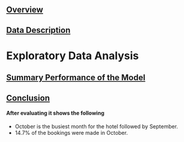 ## [Overview](../README.md)

## [Data Description](.../Data_Description/Data_Description.md)

# Exploratory Data Analysis

## [Summary Performance of the Model](.../Models/Models.md)

## [Conclusion](.../Conclusion/Conclusion.md)




#### After evaluating it shows the following

* October is the busiest month for the hotel followed by September.
* 14.7% of the bookings were made in October.
